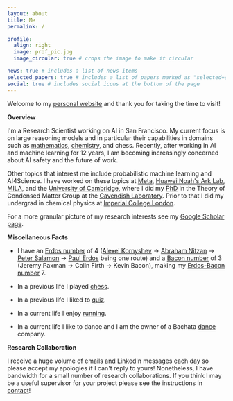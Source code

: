 ```yaml
---
layout: about
title: Me
permalink: /

profile:
  align: right
  image: prof_pic.jpg
  image_circular: true # crops the image to make it circular

news: true # includes a list of news items
selected_papers: true # includes a list of papers marked as "selected={true}"
social: true # includes social icons at the bottom of the page
---
```


Welcome to my [personal website](https://ryan-rhys.github.io/ryan__rhys/) and thank you for taking the time to visit!

**Overview**

I'm a Research Scientist working on AI in San Francisco. My current focus is on large reasoning models and in particular their capabilities in domains such as [mathematics](https://proceedings.neurips.cc/paper_files/paper/2023/file/58168e8a92994655d6da3939e7cc0918-Paper-Datasets_and_Benchmarks.pdf), [chemistry](https://arxiv.org/abs/2506.17238), and chess. Recently, after working in AI and machine learning for 12 years, I am becoming increasingly concerned about AI safety and the future of work.

Other topics that interest me include probabilistic machine learning and AI4Science. I have worked on these topics at [Meta](https://research.facebook.com/), [Huawei Noah's Ark Lab](https://github.com/huawei-noah), [MILA](https://mila.quebec/en), and the [University of Cambridge](https://www.cam.ac.uk/), where I did my [PhD](https://www.repository.cam.ac.uk/items/af055887-133e-40b0-a2c5-cf24835a6698) in the Theory of Condensed Matter Group at the [Cavendish Laboratory](https://www.phy.cam.ac.uk/). Prior to that I did my undergrad in chemical physics at [Imperial College London](https://www.imperial.ac.uk/). 

For a more granular picture of my research interests see my [Google Scholar page](https://scholar.google.com/citations?user=RBKs-lEAAAAJ&hl=en).

**Miscellaneous Facts**

- I have an [Erdos number](https://en.wikipedia.org/wiki/Erd%C5%91s_number) of 4 ([Alexei Kornyshev](https://scholar.google.com/citations?user=UU6vixUAAAAJ&hl=en) -> [Abraham Nitzan](https://en.wikipedia.org/wiki/Abraham_Nitzan) -> [Peter Salamon](https://en.wikipedia.org/wiki/Peter_Salamon) -> [Paul Erdos](https://en.wikipedia.org/wiki/Paul_Erd%C5%91s) being one route) and a [Bacon number](https://simple.wikipedia.org/wiki/Bacon_number) of 3 (Jeremy Paxman -> Colin Firth -> Kevin Bacon), making my [Erdos-Bacon number](https://en.wikipedia.org/wiki/Erd%C5%91s%E2%80%93Bacon_number) 7.

- In a previous life I played [chess](/ryan__rhys/chess/).

- In a previous life I liked to [quiz](/ryan__rhys/quiz/).

- In a current life I enjoy [running](/ryan__rhys/running/).

- In a current life I like to dance and I am the owner of a Bachata [dance](/ryan__rhys/dance/) company.

**Research Collaboration**

I receive a huge volume of emails and LinkedIn messages each day so please accept my apologies if I can't reply to yours! Nonetheless, I have bandwidth for a small number of research collaborations. If you think I may be a useful supervisor for your project please see the instructions in [contact](/ryan__rhys/contact/)!
